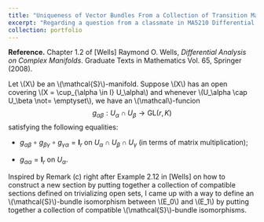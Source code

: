 ```yaml
---
title: "Uniqueness of Vector Bundles From a Collection of Transition Maps"
excerpt: "Regarding a question from a classmate in MA5210 Differential Manifolds.<br/><img src='/images/bundle_transition_function.png'>"
collection: portfolio
---
```


**Reference.** Chapter 1.2 of [Wells] Raymond O. Wells, *Differential Analysis on Complex Manifolds*. Graduate Texts in Mathematics Vol. 65, Springer (2008).

Let \\(X\\) be an \\(\mathcal{S}\\)-manifold. Suppose \\(X\\) has an open covering \\(X = \cup_{\alpha \in I} U_\alpha\\) and whenever \\(U_\alpha \cap U_\beta \not= \emptyset\\), we have an \\(\mathcal\\)-funcion
$$g_{\alpha\beta}: U_\alpha \cap U_\beta \to \text{GL}(r, K)$$
satisfying the following equalities:

* $g_{\alpha\beta} \circ g_{\beta\gamma} \circ g_{\gamma\alpha} = \mathbf{I}_r$ on $U_\alpha \cap U_\beta \cap U_\gamma$ (in terms of matrix multiplication);

* $g_{\alpha\alpha} = \mathbf{I}_r$ on $U_\alpha$.

Inspired by Remark (c) right after Example 2.12 in [Wells] on how to construct a new section by putting together a collection of compatible sections defined on trivializing open sets, I came up with a way to define an \\(\mathcal{S}\\)-bundle isomorphism between \\(E_0\\) and \\(E_1\\) by putting together a collection of compatible \\(\mathcal{S}\\)-bundle isomorphisms.
